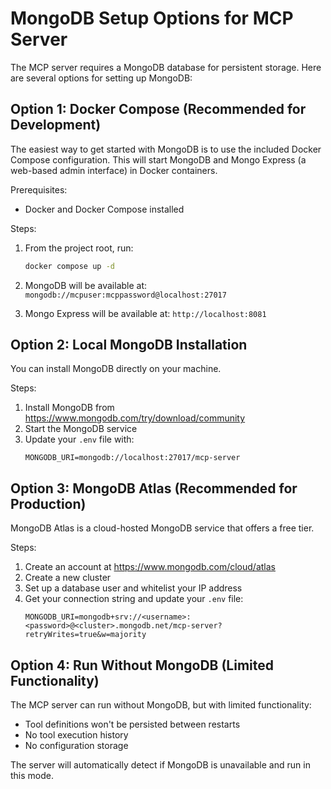 # MongoDB Setup Options for MCP Server

The MCP server requires a MongoDB database for persistent storage. Here are several options for setting up MongoDB:

## Option 1: Docker Compose (Recommended for Development)

The easiest way to get started with MongoDB is to use the included Docker Compose configuration. This will start MongoDB and Mongo Express (a web-based admin interface) in Docker containers.

Prerequisites:
- Docker and Docker Compose installed

Steps:
1. From the project root, run:
   ```bash
   docker compose up -d
   ```

2. MongoDB will be available at: `mongodb://mcpuser:mcppassword@localhost:27017`
3. Mongo Express will be available at: `http://localhost:8081`

## Option 2: Local MongoDB Installation

You can install MongoDB directly on your machine.

Steps:
1. Install MongoDB from https://www.mongodb.com/try/download/community
2. Start the MongoDB service
3. Update your `.env` file with:
   ```
   MONGODB_URI=mongodb://localhost:27017/mcp-server
   ```

## Option 3: MongoDB Atlas (Recommended for Production)

MongoDB Atlas is a cloud-hosted MongoDB service that offers a free tier.

Steps:
1. Create an account at https://www.mongodb.com/cloud/atlas
2. Create a new cluster
3. Set up a database user and whitelist your IP address
4. Get your connection string and update your `.env` file:
   ```
   MONGODB_URI=mongodb+srv://<username>:<password>@<cluster>.mongodb.net/mcp-server?retryWrites=true&w=majority
   ```

## Option 4: Run Without MongoDB (Limited Functionality)

The MCP server can run without MongoDB, but with limited functionality:
- Tool definitions won't be persisted between restarts
- No tool execution history
- No configuration storage

The server will automatically detect if MongoDB is unavailable and run in this mode.